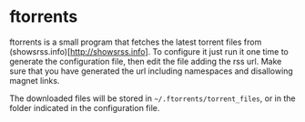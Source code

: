 ftorrents
=========

ftorrents is a small program that fetches the latest torrent files from (showsrss.info)[http://showsrss.info]. To configure it just run it one time to generate the configuration file, then edit the file adding the rss url. Make sure that you have generated the url including namespaces and disallowing magnet links. 

The downloaded files will be stored in ```~/.ftorrents/torrent_files```, or in the folder indicated in the configuration file.
